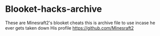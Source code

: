 # Blooket-hacks-archive
These are Minesraft2's blooket cheats this is archive file to use incase he ever gets taken down 
His profile https://github.com/Minesraft2
